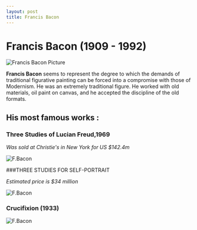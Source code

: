 ```yaml
---
layout: post
title: Francis Bacon
---
```

# Francis Bacon (1909 - 1992)

![Francis Bacon Picture](http://static.guim.co.uk/sys-images/Guardian/Archive/Search/2012/9/4/1346767879157/Francis-Bacon-011.jpg)

**Francis Bacon** seems to represent the degree to which the demands of traditional figurative painting can be forced into a compromise with those of Modernism.  He was an extremely traditional figure. He worked with old materials, oil paint on canvas, and he accepted the discipline of the old formats.

## His most famous works :

### Three Studies of Lucian Freud,1969

*Was sold at Christie's in New York for US $142.4m*

![F.Bacon](http://static.guim.co.uk/sys-images/Guardian/Pix/pictures/2013/11/13/1384352487006/Three-Studies-of-Lucian-F-014.jpg)

###THREE STUDIES FOR SELF-PORTRAIT

*Estimated price is $34 million*

![F.Bacon](http://www.extravaganzi.com/wp-content/uploads/2011/07/Francis-Bacon-Three-Studies-for-Self-Portrait.jpg)

### Crucifixion (1933)

![F.Bacon](http://www.francisbaconshop.com/include/images/products/gallery/gallery2Image_francis_bacon_mens_t_shirt_1348662740.jpg)
